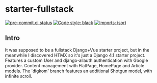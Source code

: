 # starter-fullstack
[![pre-commit.ci status](https://results.pre-commit.ci/badge/github/andywar65/starter-fullstack/main.svg)](https://results.pre-commit.ci/latest/github/andywar65/starter-fullstack/main)
[![Code style: black](https://img.shields.io/badge/code%20style-black-000000.svg)](https://github.com/psf/black)
[![Imports: isort](https://img.shields.io/badge/%20imports-isort-%231674b1?style=flat&labelColor=ef8336)](https://pycqa.github.io/isort/)
## Intro
It was supposed to be a fullstack Django+Vue starter project, but in the
meanwhile I discovered HTMX so it's just a Django 4.1 starter project.
Features a custom User and django-allauth authentication with Google provider.
Content management with FlatPage, HomePage and Article models.
The 'digkom' branch features an additional Shotgun model, with infinite scroll.
